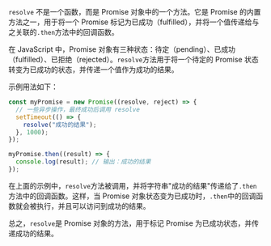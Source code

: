 `resolve` 不是一个函数，而是 Promise 对象中的一个方法。它是 Promise 的内置方法之一，用于将一个 Promise 标记为已成功（fulfilled），并将一个值传递给与之关联的`.then`方法中的回调函数。

在 JavaScript 中，Promise 对象有三种状态：待定（pending）、已成功（fulfilled）、已拒绝（rejected）。`resolve`方法用于将一个待定的 Promise 状态转变为已成功的状态，并传递一个值作为成功的结果。

示例用法如下：

```javascript
const myPromise = new Promise((resolve, reject) => {
  // 一些异步操作，最终成功后调用 resolve
  setTimeout(() => {
    resolve("成功的结果");
  }, 1000);
});

myPromise.then((result) => {
  console.log(result); // 输出：成功的结果
});
```

在上面的示例中，`resolve`方法被调用，并将字符串"成功的结果"传递给了`.then`方法中的回调函数。这样，当 Promise 对象状态变为已成功时，`.then`中的回调函数就会被执行，并且可以访问到成功的结果。

总之，`resolve`是 Promise 对象的方法，用于标记 Promise 为已成功状态，并传递成功的结果。